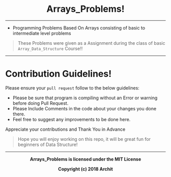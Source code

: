 <h1 align="center">
  <br>
      Arrays_Problems!
  <br>
</h1>

------

* Programming Problems Based On Arrays consisting of basic to intermediate level problems

> These Problems were given as a Assignment during the class of basic `Array_Data_Structure` Course!!

------

# Contribution Guidelines!

Please ensure your `pull request` follow to the below guidelines:

- Please be sure that program is compiling without an Error or warning before doing Pull Request.
- Please Include Comments in the code about your changes you done there.
- Feel free to suggest any improvements to be done here. 
 
Appreciate your contributions and Thank You in Advance


> Hope you will enjoy working on this repo, it will be great fun for beginners of Data Structure!

----
<p align="center">
<b>
Arrays_Problems is licensed under the MIT License
</b>
</p>
<p align="center">
<b>Copyright (c) 2018 Archit</b>
</p>

